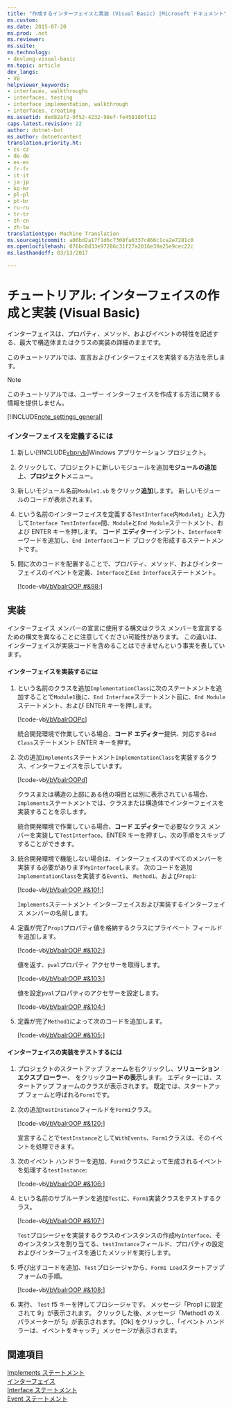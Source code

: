 ```yaml
---
title: "作成するインターフェイスと実装 (Visual Basic) |Microsoft ドキュメント"
ms.custom: 
ms.date: 2015-07-20
ms.prod: .net
ms.reviewer: 
ms.suite: 
ms.technology:
- devlang-visual-basic
ms.topic: article
dev_langs:
- VB
helpviewer_keywords:
- interfaces, walkthroughs
- interfaces, testing
- interface implementation, walkthrough
- interfaces, creating
ms.assetid: ded82af2-9f52-4232-98ef-fe458180f112
caps.latest.revision: 22
author: dotnet-bot
ms.author: dotnetcontent
translation.priority.ht:
- cs-cz
- de-de
- es-es
- fr-fr
- it-it
- ja-jp
- ko-kr
- pl-pl
- pt-br
- ru-ru
- tr-tr
- zh-cn
- zh-tw
translationtype: Machine Translation
ms.sourcegitcommit: a06bd2a17f1d6c7308fa6337c866c1ca2e7281c0
ms.openlocfilehash: 076bc8d33e97286c31f27a2016e39a25e9cec22c
ms.lasthandoff: 03/13/2017

---
```

# <a name="walkthrough-creating-and-implementing-interfaces-visual-basic"></a>チュートリアル: インターフェイスの作成と実装 (Visual Basic)
インターフェイスは、プロパティ、メソッド、およびイベントの特性を記述する、最大で構造体またはクラスの実装の詳細のままです。  
  
 このチュートリアルでは、宣言およびインターフェイスを実装する方法を示します。  
  
> [!NOTE]
>  このチュートリアルでは、ユーザー インターフェイスを作成する方法に関する情報を提供しません。  
  
[!INCLUDE[note_settings_general](../../../../csharp/language-reference/compiler-messages/includes/note_settings_general_md.md)]  
  
### <a name="to-define-an-interface"></a>インターフェイスを定義するには  
  
1.  新しい[!INCLUDE[vbprvb](../../../../csharp/programming-guide/concepts/linq/includes/vbprvb_md.md)]Windows アプリケーション プロジェクト。  
  
2.  クリックして、プロジェクトに新しいモジュールを追加**モジュールの追加**上、**プロジェクト**メニュー。  
  
3.  新しいモジュール名前`Module1.vb` をクリック**追加**します。 新しいモジュールのコードが表示されます。  
  
4.  という名前のインターフェイスを定義する`TestInterface`内`Module1`」と入力して`Interface TestInterface`間、`Module`と`End Module`ステートメント、および ENTER キーを押します。 **コード エディター**インデント、`Interface`キーワードを追加し、`End Interface`コード ブロックを形成するステートメントです。  
  
5.  間に次のコードを配置することで、プロパティ、メソッド、およびインターフェイスのイベントを定義、`Interface`と`End Interface`ステートメント。  
  
     [!code-vb[VbVbalrOOP #&98;](../../../../visual-basic/misc/codesnippet/VisualBasic/walkthrough-creating-and-implementing-interfaces_1.vb)]  
  
## <a name="implementation"></a>実装  
 インターフェイス メンバーの宣言に使用する構文はクラス メンバーを宣言するための構文を異なることに注意してください可能性があります。 この違いは、インターフェイスが実装コードを含めることはできませんという事実を表しています。  
  
#### <a name="to-implement-the-interface"></a>インターフェイスを実装するには  
  
1.  という名前のクラスを追加`ImplementationClass`に次のステートメントを追加することで`Module1`後に、`End Interface`ステートメント前に、`End Module`ステートメント、および ENTER キーを押します。  
  
     [!code-vb[VbVbalrOOP&#99;](../../../../visual-basic/misc/codesnippet/VisualBasic/walkthrough-creating-and-implementing-interfaces_2.vb)]  
  
     統合開発環境で作業している場合、**コード エディター**提供、対応する`End Class`ステートメント ENTER キーを押す。  
  
2.  次の追加`Implements`ステートメント`ImplementationClass`を実装するクラス、インターフェイスを示しています。  
  
     [!code-vb[VbVbalrOOP&#100;](../../../../visual-basic/misc/codesnippet/VisualBasic/walkthrough-creating-and-implementing-interfaces_3.vb)]  
  
     クラスまたは構造の上部にある他の項目とは別に表示されている場合、`Implements`ステートメントでは、クラスまたは構造体でインターフェイスを実装することを示します。  
  
     統合開発環境で作業している場合、**コード エディター**で必要なクラス メンバーを実装して`TestInterface`、ENTER キーを押すし、次の手順をスキップすることができます。  
  
3.  統合開発環境で機能しない場合は、インターフェイスのすべてのメンバーを実装する必要があります`MyInterface`します。 次のコードを追加`ImplementationClass`を実装する`Event1`、 `Method1`、および`Prop1`:  
  
     [!code-vb[VbVbalrOOP #&101;](../../../../visual-basic/misc/codesnippet/VisualBasic/walkthrough-creating-and-implementing-interfaces_4.vb)]  
  
     `Implements`ステートメント インターフェイスおよび実装するインターフェイス メンバーの名前します。  
  
4.  定義が完了`Prop1`プロパティ値を格納するクラスにプライベート フィールドを追加します。  
  
     [!code-vb[VbVbalrOOP #&102;](../../../../visual-basic/misc/codesnippet/VisualBasic/walkthrough-creating-and-implementing-interfaces_5.vb)]  
  
     値を返す、`pval`プロパティ アクセサーを取得します。  
  
     [!code-vb[VbVbalrOOP #&103;](../../../../visual-basic/misc/codesnippet/VisualBasic/walkthrough-creating-and-implementing-interfaces_6.vb)]  
  
     値を設定`pval`プロパティのアクセサーを設定します。  
  
     [!code-vb[VbVbalrOOP #&104;](../../../../visual-basic/misc/codesnippet/VisualBasic/walkthrough-creating-and-implementing-interfaces_7.vb)]  
  
5.  定義が完了`Method1`によって次のコードを追加します。  
  
     [!code-vb[VbVbalrOOP #&105;](../../../../visual-basic/misc/codesnippet/VisualBasic/walkthrough-creating-and-implementing-interfaces_8.vb)]  
  
#### <a name="to-test-the-implementation-of-the-interface"></a>インターフェイスの実装をテストするには  
  
1.  プロジェクトのスタートアップ フォームを右クリックし、**ソリューション エクスプ ローラー**、 をクリック**コードの表示**します。 エディターには、スタートアップ フォームのクラスが表示されます。 既定では、スタートアップ フォームと呼ばれる`Form1`です。  
  
2.  次の追加`testInstance`フィールドを`Form1`クラス。  
  
     [!code-vb[VbVbalrOOP #&120;](../../../../visual-basic/misc/codesnippet/VisualBasic/walkthrough-creating-and-implementing-interfaces_9.vb)]  
  
     宣言することで`testInstance`として`WithEvents`、`Form1`クラスは、そのイベントを処理できます。  
  
3.  次のイベント ハンドラーを追加、`Form1`クラスによって生成されるイベントを処理する`testInstance`:  
  
     [!code-vb[VbVbalrOOP #&106;](../../../../visual-basic/misc/codesnippet/VisualBasic/walkthrough-creating-and-implementing-interfaces_10.vb)]  
  
4.  という名前のサブルーチンを追加`Test`に、`Form1`実装クラスをテストするクラス。  
  
     [!code-vb[VbVbalrOOP #&107;](../../../../visual-basic/misc/codesnippet/VisualBasic/walkthrough-creating-and-implementing-interfaces_11.vb)]  
  
     `Test`プロシージャを実装するクラスのインスタンスの作成`MyInterface`、そのインスタンスを割り当てる、`testInstance`フィールド、プロパティの設定およびインターフェイスを通じたメソッドを実行します。  
  
5.  呼び出すコードを追加、`Test`プロシージャから、`Form1 Load`スタートアップ フォームの手順。  
  
     [!code-vb[VbVbalrOOP #&108;](../../../../visual-basic/misc/codesnippet/VisualBasic/walkthrough-creating-and-implementing-interfaces_12.vb)]  
  
6.  実行、 `Test` f5 キーを押してプロシージャです。 メッセージ「Prop1 に設定されて 9」が表示されます。 クリックした後、メッセージ「Method1 の X パラメーターが 5」が表示されます。 [Ok] をクリックし、「イベント ハンドラーは、イベントをキャッチ」メッセージが表示されます。  
  
## <a name="see-also"></a>関連項目  
 [Implements ステートメント](../../../../visual-basic/language-reference/statements/implements-statement.md)   
 [インターフェイス](../../../../visual-basic/programming-guide/language-features/interfaces/index.md)   
 [Interface ステートメント](../../../../visual-basic/language-reference/statements/interface-statement.md)   
 [Event ステートメント](../../../../visual-basic/language-reference/statements/event-statement.md)

